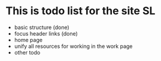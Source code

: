 # This is todo list for the site SL

- basic structure (done)
- focus header links (done)
- home page
- unify all resources for working in the work page
- other todo

